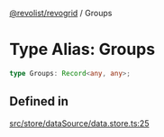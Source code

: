 [@revolist/revogrid](README.md) / Groups

# Type Alias: Groups

```ts
type Groups: Record<any, any>;
```

## Defined in

[src/store/dataSource/data.store.ts:25](https://github.com/revolist/revogrid/blob/b6cbd022f95d7e046d6bc88abeaf01a3bc067577/src/store/dataSource/data.store.ts#L25)
